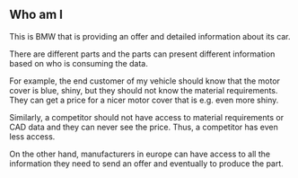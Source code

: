 ## Who am I

This is BMW that is providing an offer and detailed information about its car.

There are different parts and the parts can present different information based on who is consuming the data. 

For example, the end customer of my vehicle should know that the motor cover is blue, shiny, but they should not know the material requirements. They can get a price for a nicer motor cover that is e.g. even more shiny.

Similarly, a competitor should not have access to material requirements or CAD data and they can never see the price. Thus, a competitor has even less access.

On the other hand, manufacturers in europe can have access to all the information they need to send an offer and eventually to produce the part.